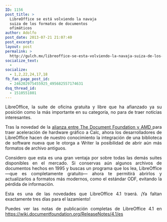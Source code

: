 ```yaml
---
ID: 1156
post_title: >
  LibreOffice se está volviendo la navaja
  suiza de los formatos de documentos
  ofimáticos
author: Adolfo
post_date: 2013-07-21 21:07:40
post_excerpt:
layout: post
permalink: >
  http://gulch.mx/libreoffice-se-esta-volviendo-la-navaja-suiza-de-los-formatos-de-documentos-ofimaticos/
socialize_text:
  - 
socialize:
  - 1,2,22,24,17,18
fb_fan_page_post_id:
  - 246202975455925_495682557174631
dsq_thread_id:
  - 1510551801
---
```

<p style="text-align: justify;">LibreOffice, la suite de oficina gratuita y libre que ha afianzado ya su posición como la más importante en su categoría, no para de traer noticias interesantes.</p>
<p style="text-align: justify;">Tras la novedad de la <a href="http://alt1040.com/2013/07/amd-apoya-el-proyecto-libreoffice">alianza entre The Document Foundation y AMD </a>para traer aceleración de hardware gráfico a Calc, ahora los desarrolladores de LibreOffice hacen de nuestro conocimiento la integración de una biblioteca de software nueva que le otorga a Writer la posibilidad de abrir aún más formatos de archivo antiguos.</p>
<p style="text-align: justify;">Considero que esta es una gran ventaja por sobre todas las demás suites disponibles en el mercado. Si conservas aún algunos archivos de documentos hechos en 1995 y buscas un programa que los lea, LibreOffice —que es completamente gratuito— ahora te permitirá abrirlos y actualizarlos a formatos más modernos, como el estándar ODF, evitando la pérdida de información.</p>
<p style="text-align: justify;">Esta es una de las novedades que LibreOffice 4.1 traerá. ¡Ya faltan exactamente tres días para el lazamiento!</p>
<p style="text-align: justify;">Puedes ver las notas de publicación completas de LibreOffice 4.1 en <a href="https://wiki.documentfoundation.org/ReleaseNotes/4.1/es">https://wiki.documentfoundation.org/ReleaseNotes/4.1/es</a></p>